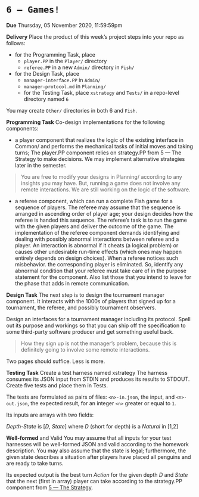# `6 — Games!`

**Due** Thursday, 05 November 2020, 11:59:59pm

**Delivery** Place the product of this week’s project steps into your repo as follows:

- for the Programming Task, place
  - `player.PP` in the `Player/` directory
  - `referee.PP` in a new `Admin/` directory in `Fish/`
- for the Design Task, place
  - `manager-interface.PP` in `Admin/`
  - `manager-protocol.md` in `Planning/`
  - for the Testing Task, place `xstrategy` and `Tests/` in a repo-level directory named `6`

You may create `Other/` directories in both 6 and `Fish`.

**Programming Task** Co-design implementations for the following components:

- a player component that realizes the logic of the existing interface in Common/ and performs the mechanical tasks of initial moves and taking turns;
The player.PP component relies on strategy.PP from 5 — The Strategy to make decisions. We may implement alternative strategies later in the semester.
> You are free to modify your designs in Planning/ according to any insights you may have. But, running a game does not involve any remote interactions. We are still working on the logic of the software.
- a referee component, which can run a complete Fish game for a sequence of players. The referee may assume that the sequence is arranged in ascending order of player age; your design decides how the referee is handed this sequence.
The referee’s task is to run the game with the given players and deliver the outcome of the game.
The implementation of the referee component demands identifying and dealing with possibly abnormal interactions between referee and a player. An interaction is abnormal if it cheats (a logical problem) or causes other undesirable run-time effects (which ones may happen entirely depends on design choices). When a referee notices such misbehavior. the corresponding player is eliminated. So, identify any abnormal condition that your referee must take care of in the purpose statement for the component. Also list those that you intend to leave for the phase that adds in remote communication.

**Design Task** The next step is to design the tournament manager component. It interacts with the 1000s of players that signed up for a tournament, the referee, and possibly tournament observers.

Design an interfaces for a tournament manager including its protocol. Spell out its purpose and workings so that you can ship off the specification to some third-party software producer and get something useful back.

> How they sign up is not the manager’s problem, because this is definitely going to involve some remote interactions.

Two pages should suffice. Less is more.

**Testing Task** Create a test harness named xstrategy The harness consumes its JSON input from STDIN and produces its results to STDOUT. Create five tests and place them in Tests.

The tests are formulated as pairs of files: `<n>-in.json`, the input, and `<n>-out.json`, the expected result, for an integer `<n>` greater or equal to `1`.

Its inputs are arrays with two fields:

_Depth-State_ is [_D_, _State_] where _D_ (short for depth) is a _Natural_ in [1,2]

**Well-formed** and Valid You may assume that all inputs for your test harnesses will be well-formed JSON and valid according to the homework description. You may also assume that the state is legal; furthermore, the given state describes a situation after players have placed all penguins and are ready to take turns.

Its expected output is the best turn _Action_ for the given depth _D_ and _State_ that the next (first in array) player can take according to the strategy.PP component from [5 — The Strategy](https://felleisen.org/matthias/4500-f20/5.html).



